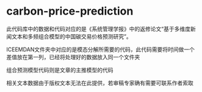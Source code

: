 # carbon-price-prediction
此代码库中的数据和代码对应的是《系统管理学报》中的返修论文“基于多维度新闻文本和多频组合模型的中国碳交易价格预测研究”。

ICEEMDAN文件夹中对应的是模态分解所需要的代码，此代码需要将时间做一个差值放在第一列，已经将处理好的数据放入同一个文件夹

组合预测模型代码则是文章的主推模型的代码

相关文本数据由于版权文本无法在此提供，若审稿专家确有需要可联系作者索取
